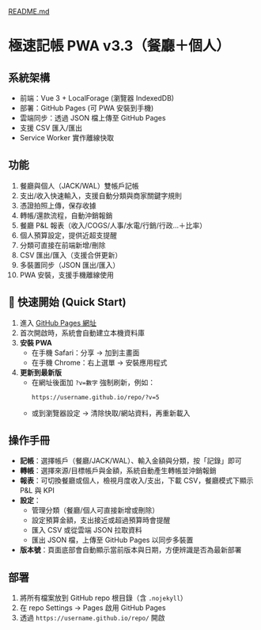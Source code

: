 [README.md](https://github.com/user-attachments/files/22067362/README.md)
# 極速記帳 PWA v3.3（餐廳＋個人）

## 系統架構
- 前端：Vue 3 + LocalForage (瀏覽器 IndexedDB)
- 部署：GitHub Pages (可 PWA 安裝到手機)
- 雲端同步：透過 JSON 檔上傳至 GitHub Pages
- 支援 CSV 匯入/匯出
- Service Worker 實作離線快取

## 功能
1. 餐廳與個人（JACK/WAL）雙帳戶記帳
2. 支出/收入快速輸入，支援自動分類與商家關鍵字規則
3. 憑證拍照上傳，保存收據
4. 轉帳/還款流程，自動沖銷報銷
5. 餐廳 P&L 報表（收入/COGS/人事/水電/行銷/行政...＋比率）
6. 個人預算設定，提供近超支提醒
7. 分類可直接在前端新增/刪除
8. CSV 匯出/匯入（支援合併更新）
9. 多裝置同步（JSON 匯出/匯入）
10. PWA 安裝，支援手機離線使用

## 📌 快速開始 (Quick Start)
1. 進入 [GitHub Pages 網址](https://username.github.io/repo/)  
2. 首次開啟時，系統會自動建立本機資料庫
3. **安裝 PWA**  
   - 在手機 Safari：分享 → 加到主畫面  
   - 在手機 Chrome：右上選單 → 安裝應用程式  
4. **更新到最新版**  
   - 在網址後面加 `?v=數字` 強制刷新，例如：  
     ```
     https://username.github.io/repo/?v=5
     ```
   - 或到瀏覽器設定 → 清除快取/網站資料，再重新載入

## 操作手冊
- **記帳**：選擇帳戶（餐廳/JACK/WAL）、輸入金額與分類，按「記錄」即可
- **轉帳**：選擇來源/目標帳戶與金額，系統自動產生轉帳並沖銷報銷
- **報表**：可切換餐廳或個人，檢視月度收入/支出，下載 CSV，餐廳模式下顯示 P&L 與 KPI
- **設定**：
  - 管理分類（餐廳/個人可直接新增或刪除）
  - 設定預算金額，支出接近或超過預算時會提醒
  - 匯入 CSV 或從雲端 JSON 拉取資料
  - 匯出 JSON 檔，上傳至 GitHub Pages 以同步多裝置
- **版本號**：頁面底部會自動顯示當前版本與日期，方便辨識是否為最新部署

## 部署
1. 將所有檔案放到 GitHub repo 根目錄（含 `.nojekyll`）
2. 在 repo Settings → Pages 啟用 GitHub Pages
3. 透過 `https://username.github.io/repo/` 開啟
